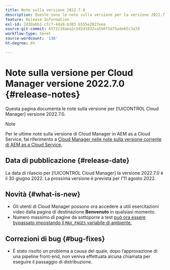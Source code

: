 ```yaml
---
title: Note sulla versione 2022.7.0
description: Queste sono le note sulla versione per la versione 2022.7.0 di Cloud Manager.
feature: Release Information
exl-id: 2d38abb1-cfc7-44a9-b303-b555e2827eea
source-git-commit: 6572c16aea2c5d2d1032ca5b0f5d75ade65c3a19
workflow-type: tm+mt
source-wordcount: '138'
ht-degree: 6%

---
```



# Note sulla versione per Cloud Manager versione 2022.7.0 {#release-notes}

Questa pagina documenta le note sulla versione per [!UICONTROL Cloud Manager] versione 2022.7.0.

>[!NOTE]
>
>Per le ultime note sulla versione di Cloud Manager in AEM as a Cloud Service, fai riferimento a [Cloud Manager nelle note sulla versione corrente di AEM as a Cloud Service.](https://experienceleague.adobe.com/docs/experience-manager-cloud-service/content/implementing/using-cloud-manager/release-notes-cloud-manager/release-notes-cm-current.html)

## Data di pubblicazione {#release-date}

La data di rilascio per [!UICONTROL Cloud Manager] la versione 2022.7.0 è il 30 giugno 2022. La prossima versione è prevista per l’11 agosto 2022.

## Novità {#what-is-new}

* Gli utenti di Cloud Manager possono ora accedere a utili esercitazioni video dalla pagina di destinazione **Benvenuto** in qualsiasi momento.
* Numero massimo di pagine da sottoporre a test [può ora essere bypassato impostando il `MAX_PAGES` variabile di ambiente.](/help/using/code-quality-testing.md#crawler)

## Correzioni di bug {#bug-fixes}

* È stato risolto un problema a causa del quale, dopo l’approvazione di una pipeline front-end, non veniva effettuata alcuna chiamata per eseguire il passaggio di distribuzione.

